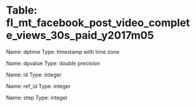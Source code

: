 Table: fl_mt_facebook_post_video_complete_views_30s_paid_y2017m05
=================================================================

Name: dptime
Type: timestamp with time zone

Name: dpvalue
Type: double precision

Name: id
Type: integer

Name: ref_id
Type: integer

Name: step
Type: integer

